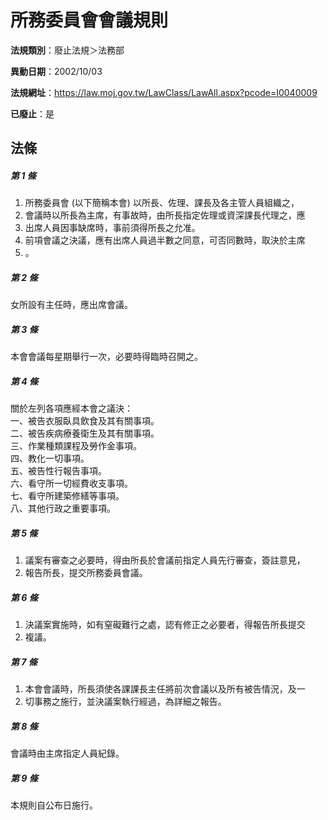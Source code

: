 # 所務委員會會議規則

**法規類別**：廢止法規＞法務部

**異動日期**：2002/10/03  

**法規網址**：https://law.moj.gov.tw/LawClass/LawAll.aspx?pcode=I0040009

**已廢止**：是



## 法條
##### 第 1 條
1. 所務委員會 (以下簡稱本會) 以所長、佐理、課長及各主管人員組織之，
1. 會議時以所長為主席，有事故時，由所長指定佐理或資深課長代理之，應
1. 出席人員因事缺席時，事前須得所長之允准。
1. 前項會議之決議，應有出席人員過半數之同意，可否同數時，取決於主席
1. 。

##### 第 2 條
女所設有主任時，應出席會議。

##### 第 3 條
本會會議每星期舉行一次，必要時得臨時召開之。

##### 第 4 條
關於左列各項應經本會之議決：  
一、被告衣服臥具飲食及其有關事項。  
二、被告疾病療養衛生及其有關事項。  
三、作業種類課程及勞作金事項。  
四、教化一切事項。  
五、被告性行報告事項。  
六、看守所一切經費收支事項。  
七、看守所建築修繕等事項。  
八、其他行政之重要事項。

##### 第 5 條
1. 議案有審查之必要時，得由所長於會議前指定人員先行審查，簽註意見，
1. 報告所長，提交所務委員會議。

##### 第 6 條
1. 決議案實施時，如有窒礙難行之處，認有修正之必要者，得報告所長提交
1. 複議。

##### 第 7 條
1. 本會會議時，所長須使各課課長主任將前次會議以及所有被告情況，及一
1. 切事務之施行，並決議案執行經過，為詳細之報告。

##### 第 8 條
會議時由主席指定人員紀錄。

##### 第 9 條
本規則自公布日施行。


